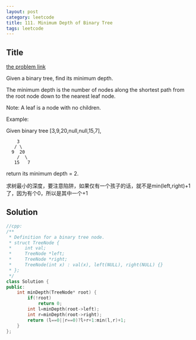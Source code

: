 ```yaml
---
layout: post
category: leetcode
title: 111. Minimum Depth of Binary Tree
tags: leetcode
---
```

## Title
[the problem link](https://leetcode.com/problems/minimum-depth-of-binary-tree/description/)

Given a binary tree, find its minimum depth.

The minimum depth is the number of nodes along the shortest path from the root node down to the nearest leaf node.

Note: A leaf is a node with no children.

Example:

Given binary tree [3,9,20,null,null,15,7],

	    3
	   / \
	  9  20
	    /  \
	   15   7

return its minimum depth = 2.

求树最小的深度，要注意陷阱，如果仅有一个孩子的话，就不是min(left,right)+1了，因为有个0，所以是其中一个+1

## Solution
```c++
//cpp:
/**
 * Definition for a binary tree node.
 * struct TreeNode {
 *     int val;
 *     TreeNode *left;
 *     TreeNode *right;
 *     TreeNode(int x) : val(x), left(NULL), right(NULL) {}
 * };
 */
class Solution {
public:
    int minDepth(TreeNode* root) {
        if(!root)
            return 0;
        int l=minDepth(root->left);
        int r=minDepth(root->right);
        return (l==0||r==0)?l+r+1:min(l,r)+1;
    }
};
```
